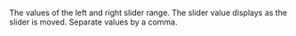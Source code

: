 The values of the left and right slider range. The slider value displays as the slider is moved.
    Separate values by a comma.